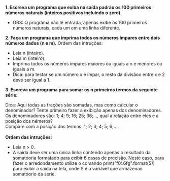 **1. Escreva um programa que exiba na saída padrão os 100 primeiros números naturais (inteiros positivos incluindo o zero).**<br>
   - OBS: O programa não lê entrada, apenas exibe os 100 primeiros números naturais, cada um em uma linha diferente.
   
 **2. Faça um programa que imprima todos os números ímpares entre dois números dados (n e m).**
Ordem das intruções:<br>
- Leia n (inteiro).
- Leia m (inteiro).
- Imprima todos os números ímpares maiores ou iguais a n e menores ou iguais a m.<br>
- Dica: para testar se um número x é ímpar, o resto da divisãoo entre x e 2 deve ser igual a 1.

**3. Escreva um programa para somar os n primeiros termos da seguinte série:**


Dica: Aqui todas as frações são somadas, mas como calcular o denominador? Tente primeiro fazer a exibição apenas dos denominadores.<br>
Os denominadores são: 1; 4; 9; 16; 25; 36;..., qual a relação entre eles e a posição dos némeros?<br>
Compare com a posição dos termos: 1; 2; 3; 4; 5; 6;....<br>
<br>
**Ordem das intruções:**
- Leia n > 0.
- A saída deve ser uma única linha contendo apenas o resultado da somatóoria formatado para exibir 6 casas de precisão. Neste caso, para fazer o arredondamento utilize o comando print("f0:.6fg".format(S)) para exibir a saída na tela, onde S é a variável que armazenao somatóorio da série.
